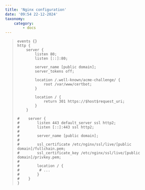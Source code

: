 ```yaml
---
title: 'Nginx configuration'
date: '09:54 22-12-2024'
taxonomy:
    category:
        - docs
---
```


> <pre><code>events {}
> http {
>     server {
>         listen 80;
>         listen [::]:80;
>     
>         server_name [public domain];
>         server_tokens off;
>     
>         location /.well-known/acme-challenge/ {
>             root /var/www/certbot;
>         }
>     
>         location / {
>             return 301 https://$host$request_uri;
>         }
>     }
>     
> #    server {
> #        listen 443 default_server ssl http2;
> #        listen [::]:443 ssl http2;
> #    
> #        server_name [public domain];
> #    
> #        ssl_certificate /etc/nginx/ssl/live/[public domain]/fullchain.pem;
> #        ssl_certificate_key /etc/nginx/ssl/live/[public domain]/privkey.pem;
> #        
> #        location / {
> #        	# ...
> #        }
> #    }
> }</code></pre>